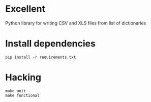 # Excellent

Python library for writing CSV and XLS files from list of dictionaries


# Install dependencies

```shell
pip install -r requirements.txt
```

# Hacking

```shell
make unit
make functional
```
